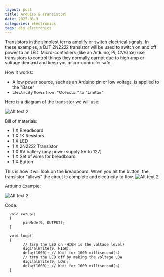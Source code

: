 ```yaml
---
layout: post
title: Arduino & Transistors
date: 2025-03-3
categories: electronics
tags: diy electronics
---
```

Transistors in the simplest terms amplify or switch electrical signals. In these examples, a BJT 2N2222 transistor will be used to switch on and off power to an LED.
Micro-controllers (like an Arduino, Pi, CV/Gate) use transistors to control things they normally cannot due to high amp or voltage demand and keep you micro-controller safe.

How it works:
* A low power source, such as an Arduino pin or low voltage, is applied to the "Base"
* Electricity flows from "Collector" to "Emitter"

Here is a diagram of the transistor we will use:

![Alt text 2](https://32bitwave.github.io/32bitcoffee/images/paintBJT.png)

Bill of materials:
* 1 X Breadboard
* 1 X 1K Resistors
* 1 X LED
* 1 X 2N2222 Transistor
* 1 X 9V battery (any power supply 5V to 12V)
* 1 X Set of wires for breadboard
* 1 X Button

This is how it will look on the breadboard. When you hit the button, the transistor "allows" the circut to complete and electricity to flow.
![Alt text 2](https://32bitwave.github.io/32bitcoffee/images/tinkercadTransistor2n2222.png) 

Arduino Example:

![Alt text 2](https://32bitwave.github.io/32bitcoffee/images/arduinoTransistor.png)

Code:

      void setup()
      {
            pinMode(9, OUTPUT);
      }
      
      void loop()
      {
            // turn the LED on (HIGH is the voltage level)
            digitalWrite(9, HIGH);
            delay(1000); // Wait for 1000 millisecond(s)
            // turn the LED off by making the voltage LOW
            digitalWrite(9, LOW);
            delay(1000); // Wait for 1000 millisecond(s)
      }

